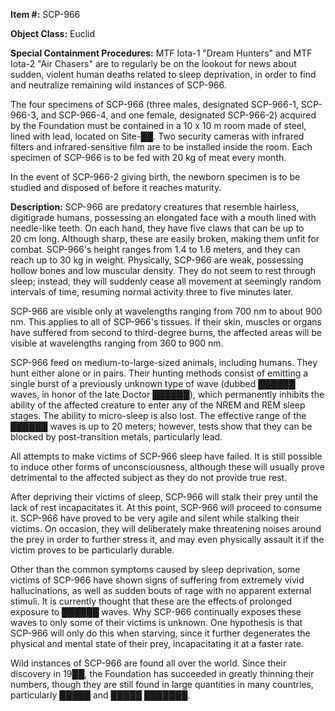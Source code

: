 **Item #:** SCP-966

**Object Class:** Euclid

**Special Containment Procedures:** MTF Iota-1 "Dream Hunters" and MTF Iota-2 "Air Chasers" are to regularly be on the lookout for news about sudden, violent human deaths related to sleep deprivation, in order to find and neutralize remaining wild instances of SCP-966.

The four specimens of SCP-966 (three males, designated SCP-966-1, SCP-966-3, and SCP-966-4, and one female, designated SCP-966-2) acquired by the Foundation must be contained in a 10 x 10 m room made of steel, lined with lead, located on Site-██. Two security cameras with infrared filters and infrared-sensitive film are to be installed inside the room. Each specimen of SCP-966 is to be fed with 20 kg of meat every month.

In the event of SCP-966-2 giving birth, the newborn specimen is to be studied and disposed of before it reaches maturity.

**Description:** SCP-966 are predatory creatures that resemble hairless, digitigrade humans, possessing an elongated face with a mouth lined with needle-like teeth. On each hand, they have five claws that can be up to 20 cm long. Although sharp, these are easily broken, making them unfit for combat. SCP-966's height ranges from 1.4 to 1.6 meters, and they can reach up to 30 kg in weight. Physically, SCP-966 are weak, possessing hollow bones and low muscular density. They do not seem to rest through sleep; instead, they will suddenly cease all movement at seemingly random intervals of time, resuming normal activity three to five minutes later.

SCP-966 are visible only at wavelengths ranging from 700 nm to about 900 nm. This applies to all of SCP-966's tissues. If their skin, muscles or organs have suffered from second to third-degree burns, the affected areas will be visible at wavelengths ranging from 360 to 900 nm.

SCP-966 feed on medium-to-large-sized animals, including humans. They hunt either alone or in pairs. Their hunting methods consist of emitting a single burst of a previously unknown type of wave (dubbed ██████ waves, in honor of the late Doctor ██████), which permanently inhibits the ability of the affected creature to enter any of the NREM and REM sleep stages. The ability to micro-sleep is also lost. The effective range of the ██████ waves is up to 20 meters; however, tests show that they can be blocked by post-transition metals, particularly lead.

All attempts to make victims of SCP-966 sleep have failed. It is still possible to induce other forms of unconsciousness, although these will usually prove detrimental to the affected subject as they do not provide true rest.

After depriving their victims of sleep, SCP-966 will stalk their prey until the lack of rest incapacitates it. At this point, SCP-966 will proceed to consume it. SCP-966 have proved to be very agile and silent while stalking their victims. On occasion, they will deliberately make threatening noises around the prey in order to further stress it, and may even physically assault it if the victim proves to be particularly durable.

Other than the common symptoms caused by sleep deprivation, some victims of SCP-966 have shown signs of suffering from extremely vivid hallucinations, as well as sudden bouts of rage with no apparent external stimuli. It is currently thought that these are the effects of prolonged exposure to ██████ waves. Why SCP-966 continually exposes these waves to only some of their victims is unknown. One hypothesis is that SCP-966 will only do this when starving, since it further degenerates the physical and mental state of their prey, incapacitating it at a faster rate.

Wild instances of SCP-966 are found all over the world. Since their discovery in 19██, the Foundation has succeeded in greatly thinning their numbers, though they are still found in large quantities in many countries, particularly █████ and █████ ███████.